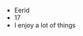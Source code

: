 - Eerid
- 17
- I enjoy a lot of things

<!---
eerid/eerid is a ✨ special ✨ repository because its `README.md` (this file) appears on your GitHub profile.
You can click the Preview link to take a look at your changes.
--->
